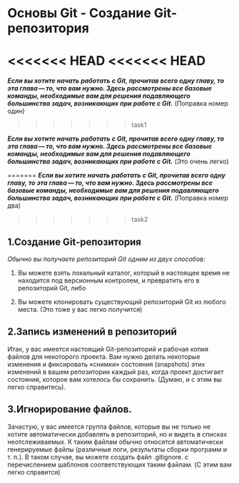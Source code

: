 # Основы Git - Создание Git-репозитория

<<<<<<< HEAD
<<<<<<< HEAD
=======
**_Если вы хотите начать работать с Git, прочитав всего одну главу, то эта глава — то, что вам нужно. Здесь рассмотрены все базовые команды, необходимые вам для решения подавляющего большинства задач, возникающих при работе с Git._** (Поправка номер один)
>>>>>>> task1

**_Если вы хотите начать работать с Git, прочитав всего одну главу, то эта глава — то, что вам нужно. Здесь рассмотрены все базовые команды, необходимые вам для решения подавляющего большинства задач, возникающих при работе с Git._** (Это очень легко)

=======
**_Если вы хотите начать работать с Git, прочитав всего одну главу, то эта глава — то, что вам нужно. Здесь рассмотрены все базовые команды, необходимые вам для решения подавляющего большинства задач, возникающих при работе с Git._** (Поправка номер два)
>>>>>>> task2

## 1.Создание Git-репозитория

*Обычно вы получаете репозиторий Git одним из двух способов:*

1. Вы можете взять локальный каталог, который в настоящее время не находится под версионным контролем, и превратить его в репозиторий Git, либо

2. Вы можете клонировать существующий репозиторий Git из любого места. (Это тоже у вас легко получится)


## 2.Запись изменений в репозиторий

Итак, у вас имеется настоящий Git-репозиторий и рабочая копия файлов для некоторого проекта. Вам нужно делать некоторые изменения и фиксировать «снимки» состояния (snapshots) этих изменений в вашем репозитории каждый раз, когда проект достигает состояния, которое вам хотелось бы сохранить. (Думаю, и с этим вы легко справитесь).


## 3.Игнорирование файлов. 

Зачастую, у вас имеется группа файлов, которые вы не только не хотите автоматически добавлять в репозиторий, но и видеть в списках неотслеживаемых. К таким файлам обычно относятся автоматически генерируемые файлы (различные логи, результаты сборки программ и т. п.). В таком случае, вы можете создать файл .gitignore. с перечислением шаблонов соответствующих таким файлам. (C этим вам легко справится)
